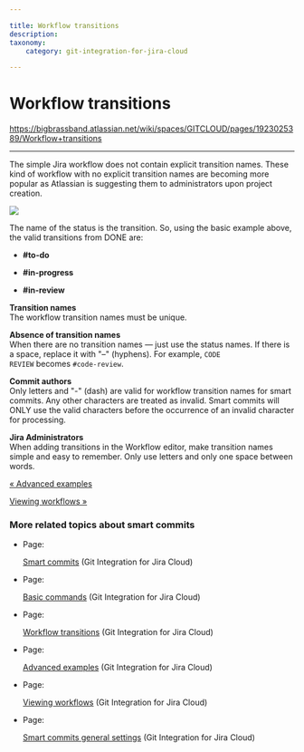 ```yaml
---

title: Workflow transitions
description:
taxonomy:
    category: git-integration-for-jira-cloud

---
```


# Workflow transitions

<https://bigbrassband.atlassian.net/wiki/spaces/GITCLOUD/pages/1923025389/Workflow+transitions>

* * *

The simple Jira workflow does not contain explicit transition names. These kind of workflow with no explicit transition names are becoming more popular as Atlassian is suggesting them to administrators upon project creation.

![](https://bigbrassband.atlassian.net/wiki/download/thumbnails/1923025389/gitcloud-jira-workflow-chart.png?version=1&modificationDate=1634729137964&cacheVersion=1&api=v2&width=217&height=241)

The name of the status is the transition. So, using the basic example above, the valid transitions from DONE are:

*   **#to-do**
    
*   **#in-progress**
    
*   **#in-review**
    

**Transition names**  
The workflow transition names must be unique.

**Absence of transition names**  
When there are no transition names — just use the status names. If there is a space, replace it with "–" (hyphens). For example, `CODE REVIEW` becomes `#code-review`.

**Commit authors**  
Only letters and "-" (dash) are valid for workflow transition names for smart commits. Any other characters are treated as invalid. Smart commits will ONLY use the valid characters before the occurrence of an invalid character for processing.

**Jira Administrators**  
When adding transitions in the Workflow editor, make transition names simple and easy to remember. Only use letters and only one space between words.

[« Advanced examples](/wiki/spaces/GITCLOUD/pages/1923025375/Advanced+examples)

[Viewing workflows »](/wiki/spaces/GITCLOUD/pages/1923025415/Viewing+workflows)

### More related topics about smart commits

*   Page:
    
    [Smart commits](/wiki/spaces/GITCLOUD/pages/1923025332/Smart+commits) (Git Integration for Jira Cloud)
    
*   Page:
    
    [Basic commands](/wiki/spaces/GITCLOUD/pages/1923025355/Basic+commands) (Git Integration for Jira Cloud)
    
*   Page:
    
    [Workflow transitions](/wiki/spaces/GITCLOUD/pages/1923025389/Workflow+transitions) (Git Integration for Jira Cloud)
    
*   Page:
    
    [Advanced examples](/wiki/spaces/GITCLOUD/pages/1923025375/Advanced+examples) (Git Integration for Jira Cloud)
    
*   Page:
    
    [Viewing workflows](/wiki/spaces/GITCLOUD/pages/1923025415/Viewing+workflows) (Git Integration for Jira Cloud)
    
*   Page:
    
    [Smart commits general settings](/wiki/spaces/GITCLOUD/pages/1923025462/Smart+commits+general+settings) (Git Integration for Jira Cloud)